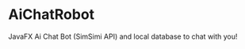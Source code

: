 # AiChatRobot
JavaFX Ai Chat Bot (SimSimi API) and local database to chat with you!

```This bot uses an API to answer your questions (with support for more than 60 world [languages](http://developer.simsimi.com/lclist)). If you have internet, the robot will automatically check if you are connected to the internet or not. If you are not connected, it will use its own internal database. . The internal database is automatically empty and you have to teach your robot whatever language you want!
```
